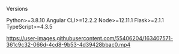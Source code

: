 Versions

Python>=3.8.10
Angular CLI>=12.2.2
Node>=12.11.1
Flask>=2.1.1
TypeScript>=4.3.5

https://user-images.githubusercontent.com/55406204/163407571-361c9c32-066d-4cd8-9b53-4d39428bbac0.mp4
